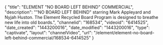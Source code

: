{
    "title": "ELEMENT \"NO BOARD LEFT BEHIND\" COMMERCIAL",
    "description": "\"NO BOARD LEFT BEHIND\" starring Mark Appleyard and Nyjah Huston. The Element Recycled Board Program is designed to breathe new life into old boards.",
    "channelid": "168534",
    "videoid": "6414525",
    "date_created": "1443200016",
    "date_modified": "1443200016",
    "type": "captivate",
    "layout": "channelVideo",
    "url": "\/element\/element-no-board-left-behind-commercial\/168534-6414525"
}